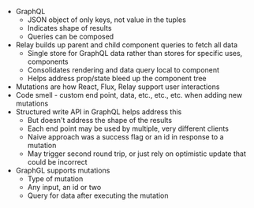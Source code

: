 * GraphQL
  * JSON object of only keys, not value in the tuples
  * Indicates shape of results
  * Queries can be composed
* Relay builds up parent and child component queries to fetch all data
  * Single store for GraphQL data rather than stores for specific uses, components
  * Consolidates rendering and data query local to component
  * Helps address prop/state bleed up the component tree
* Mutations are how React, Flux, Relay support user interactions
* Code smell - custom end point, data, etc., etc., etc. when adding new mutations
* Structured write API in GraphQL helps address this
  * But doesn't address the shape of the results
  * Each end point may be used by multiple, very different clients
  * Naive approach was a success flag or an id in response to a mutation
  * May trigger second round trip, or just rely on optimistic update that could be incorrect
* GraphGL supports mutations
  * Type of mutation
  * Any input, an id or two
  * Query for data after executing the mutation
